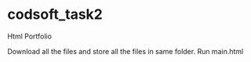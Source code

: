 # codsoft_task2
Html Portfolio

Download all the files and store all the files in same folder. Run main.html
